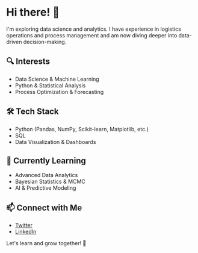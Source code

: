 # Hi there! 👋

I'm exploring data science and analytics. I have experience in logistics operations and process management and am now diving deeper into data-driven decision-making.

## 🔍 Interests
- Data Science & Machine Learning
- Python & Statistical Analysis
- Process Optimization & Forecasting

## 🛠️ Tech Stack
- Python (Pandas, NumPy, Scikit-learn, Matplotlib, etc.)
- SQL
- Data Visualization & Dashboards

## 🌱 Currently Learning
- Advanced Data Analytics
- Bayesian Statistics & MCMC
- AI & Predictive Modeling

## 📫 Connect with Me
- [Twitter]() 
- [LinkedIn]()

Let's learn and grow together! 🚀


